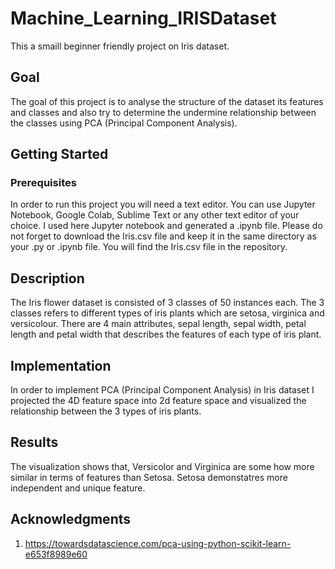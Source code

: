 # Machine_Learning_IRISDataset
This a smaill beginner friendly project on Iris dataset.

## Goal
The goal of this project is to analyse the structure of the dataset its features and classes and also try to determine the undermine relationship between the classes using PCA (Principal Component Analysis).

## Getting Started

### Prerequisites

In order to run this project you will need a text editor. You can use Jupyter Notebook, Google Colab, Sublime Text or any other text editor of your choice. I used here Jupyter notebook and generated a .ipynb file. 
Please do not forget to download the Iris.csv file and keep it in the same directory as your .py or .ipynb file. You will find the Iris.csv file in the repository.

## Description

The Iris flower dataset is consisted of 3 classes of 50 instances each. The 3 classes refers to different types of iris plants which are setosa, virginica and versicolour. There are 4 main attributes, sepal length, sepal width, petal length and petal width that describes the features of each type of iris plant.

## Implementation

In order to implement PCA (Principal Component Analysis) in Iris dataset I projected the 4D feature space into 2d feature space and visualized the relationship between the 3 types of iris plants.

## Results
The visualization shows that, Versicolor and Virginica are some how more similar in terms of features than Setosa. Setosa demonstatres more independent and unique feature.

## Acknowledgments
1. https://towardsdatascience.com/pca-using-python-scikit-learn-e653f8989e60



